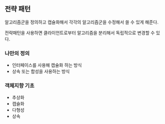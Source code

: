 ## 전략 패턴

알고리즘군을 정의하고 캡슐화해서 각각의 알고리즘군을 수정해서 쓸 수 있게 해준다. 

전략패턴을 사용하면 클라이언트로부터 알고리즘을 분리해서 독립적으로 변경할 수 있다.

### 나만의 정의
- 인터페이스를 사용해 캡슐화 하는 방식
- 상속 또는 합성을 사용하는 방식

### 객체지향 기초
- 추상화
- 캡슐화
- 다형성
- 상속